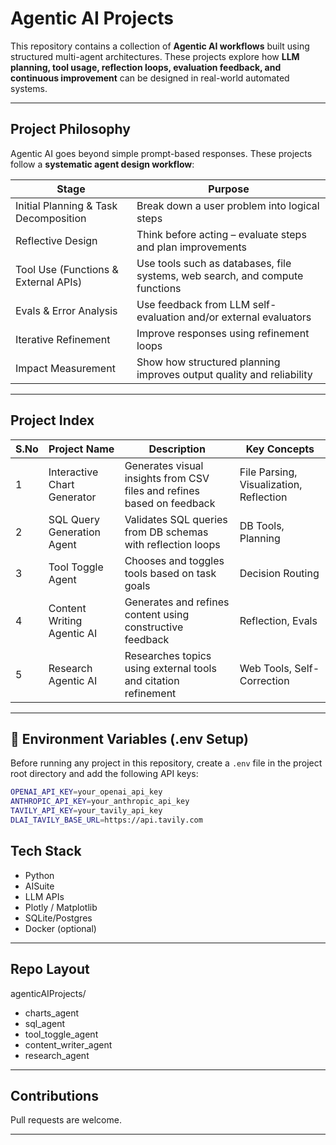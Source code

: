 # Agentic AI Projects

This repository contains a collection of **Agentic AI workflows** built using structured multi-agent architectures. These projects explore how **LLM planning, tool usage, reflection loops, evaluation feedback, and continuous improvement** can be designed in real-world automated systems.

---

## Project Philosophy

Agentic AI goes beyond simple prompt-based responses. These projects follow a **systematic agent design workflow**:

Stage | Purpose
----- | --------
Initial Planning & Task Decomposition | Break down a user problem into logical steps
Reflective Design | Think before acting – evaluate steps and plan improvements
Tool Use (Functions & External APIs) | Use tools such as databases, file systems, web search, and compute functions
Evals & Error Analysis | Use feedback from LLM self-evaluation and/or external evaluators
Iterative Refinement | Improve responses using refinement loops
Impact Measurement | Show how structured planning improves output quality and reliability

---

## Project Index

S.No | Project Name | Description | Key Concepts
---- | -------------|-------------|--------------
1 | Interactive Chart Generator | Generates visual insights from CSV files and refines based on feedback | File Parsing, Visualization, Reflection
2 | SQL Query Generation Agent | Validates SQL queries from DB schemas with reflection loops | DB Tools, Planning
3 | Tool Toggle Agent | Chooses and toggles tools based on task goals | Decision Routing
4 | Content Writing Agentic AI | Generates and refines content using constructive feedback | Reflection, Evals
5 | Research Agentic AI | Researches topics using external tools and citation refinement | Web Tools, Self-Correction

---

## 🔐 Environment Variables (.env Setup)

Before running any project in this repository, create a `.env` file in the project root directory and add the following API keys:

```bash
OPENAI_API_KEY=your_openai_api_key
ANTHROPIC_API_KEY=your_anthropic_api_key
TAVILY_API_KEY=your_tavily_api_key
DLAI_TAVILY_BASE_URL=https://api.tavily.com
```


## Tech Stack

- Python
- AISuite
- LLM APIs
- Plotly / Matplotlib
- SQLite/Postgres
- Docker (optional)

---

## Repo Layout

agenticAIProjects/
- charts_agent
- sql_agent
- tool_toggle_agent
- content_writer_agent
- research_agent

---

## Contributions
Pull requests are welcome.

---